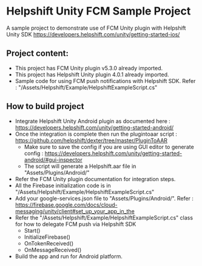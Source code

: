 # Helpshift Unity FCM Sample Project

A sample project to demonstrate use of FCM Unity plugin with Helpshift Unity SDK
https://developers.helpshift.com/unity/getting-started-ios/

## Project content:
* This project has FCM Unity plugin v5.3.0 already imported. 
* This project has Helpshift Unity plugin 4.0.1 already imported.
* Sample code for using FCM push notifications with Helpshift SDK. Refer : "/Assets/Helpshift/Example/HelpshiftExampleScript.cs"

## How to build project
* Integrate Helpshift Unity Android plugin as documented here : https://developers.helpshift.com/unity/getting-started-android/
* Once the integration is complete then run the plugintoaar script : https://github.com/helpshift/dexter/tree/master/PluginToAAR
	* Make sure to save the config if you are using GUI editor to generate config : https://developers.helpshift.com/unity/getting-started-android/#gui-inspector
	* The script will generate a Helpshift.aar file in "Assets/Plugins/Android/"
* Refer the FCM Unity plugin documentation for integration steps.
* All the Firebase initialization code is in "/Assets/Helpshift/Example/HelpshiftExampleScript.cs"
* Add your google-services.json file to "Assets/Plugins/Android/". Refer : https://firebase.google.com/docs/cloud-messaging/unity/client#set_up_your_app_in_the
* Refer the "/Assets/Helpshift/Example/HelpshiftExampleScript.cs" class for how to delegate FCM push via Helpshift SDK
	* Start()
	* InitializeFirebase()
	* OnTokenReceived()
	* OnMessageReceived()
* Build the app and run for Android platform.

